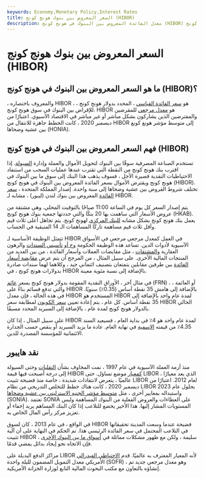 ```yaml
---
keywords: Economy,Monetary Policy,Interest Rates
title: السعر المعروض بين بنوك هونج كونج (HIBOR)
description: معدل الفائدة المعروض بين البنوك في هونج كونج (HIBOR) هو معيار لسعر الفائدة على أساس دولار هونج كونج للإقراض بين البنوك في سوق هونج كونج.
---
```


# السعر المعروض بين بنوك هونج كونج (HIBOR)
## ما هو السعر المعروض بين البنوك في هونج كونج (HIBOR)؟

، والمعروف باختصاره HIBOR ، هو [سعر الفائدة القياسي](/interestrate) ، المحدد بدولار هونج كونج ، للإقراض بين البنوك في سوق هونج كونج. HIBOR هو [معدل مرجعي](/referencerate) للمقرضين والمقترضين الذين يشاركون بشكل مباشر أو غير مباشر في الاقتصاد الآسيوي. اعتبارًا من ديسمبر 2020 ، كانت الخطط جاهزة للانتقال من HIBOR إلى متوسط مؤشر هونغ كونغ بين عشية وضحاها (HONIA).

## فهم السعر المعروض بين البنوك في هونج كونج (HIBOR)

تستخدم الصناعة المصرفية سوقًا بين البنوك لتحويل الأموال والعملة وإدارة [السيولة](/liquidity). إذا اقترب بنك هونج كونج من النقطة التي تقترب عندها عمليات السحب من استنفاد الاحتياطيات النقدية قصيرة الأجل ، فسوف يذهب هذا البنك إلى سوق ما بين البنوك في هونج كونج ويقترض الأموال بسعر الفائدة المعروض بين البنوك في هونج كونج (HIBOR). تختلف شروط القروض بين عشية وضحاها إلى سنة واحدة. إصدار المملكة المتحدة ، [سعر الفائدة](/libor) المعروض بين بنوك لندن (ليبور) ، مشابه لـ HIBOR.

يتم إصدار السعر كل يوم في الساعة 11:00 صباحًا بالتوقيت المحلي. وهي مشتقة من عروض الأسعار التي ساهمت بها 20 بنكًا والتي حددتها جمعية بنوك هونج كونج (HKAB). يعمل بنك هونج كونج بشكل مشابه [للبنك المركزي](/centralbank) لهونج كونج. يتم تجاهل أعلى ثلاث قيم وأقل ثلاث قيم مساهمة تاركًا المساهمات الـ 14 المتبقية في الحساب.

تتمثل الوظيفة الأساسية لـ HIBOR في العمل كمعدل مرجعي مرجعي في الأسواق الآسيوية لأدوات الدين. تساعد هذه الوظيفة الحكومة [وج أو](/corporatebond) [تأسيس السندات](/corporatebond) والرهون العقارية [والمشتقات](/derivative) ، مثل مقايضات العملات وأسعار الفائدة ، من بين العديد من المنتجات المالية الأخرى. على سبيل المثال ، من المرجح أن يتم عرض [مقايضة أسعار الفائدة](/interestrateswap) بين طرفين مقابلين يتمتعان بتصنيف ائتماني جيد ، وكلاهما لهما سندات صادرة بدولارات هونج كونج ، في HIBOR بالإضافة إلى نسبة مئوية معينة.

في مثال آخر ، الأوراق النقدية المقومة بدولار هونج كونج بسعر [عائم](/frn) (FRN) ، أو العائمة ، والتي تدفع قسائم بناءً على HIBOR بالإضافة إلى هامش 35 نقطة أساس (0.35٪) سنويًا. في هذه الحالة ، فإن معدل HIBOR المستخدم هو HIBOR لمدة عام واحد بالإضافة إلى 35 نقطة أساس. كل عام ، يتم إعادة تعيين [سعر الكوبون](/coupon-rate) لمطابقة سعر HIBOR الحالي بالدولار هونج كونج لمدة عام ، بالإضافة إلى السبريد المحدد مسبقًا.

على سبيل المثال ، إذا كان HIBOR لمدة عام واحد هو 4٪ في بداية العام ، فسيعيد السند 4.35٪ من قيمته [الاسمية](/parvalue) في نهاية العام. عادة ما يزيد السبريد أو ينقص حسب الجدارة الائتمانية للمؤسسة المصدرة للدين.

## نقد هايبور

منذ أزمة العملة الآسيوية في عام 1997 ، نمت المخاوف بشأن [التقلبات](/volatility) وحتى السيولة إلى درجة أصبحت فيها قيمة HIBOR [كمعيار](/benchmark) موضع تساؤل. حتى LIBOR ، الذي يعد معيارًا عالميًا ، يتعرض لانتقادات شديدة ، خاصة منذ فضيحة تثبيت LIBOR لعام 2012. اعتبارًا من ديسمبر 2020 ، كانت هناك خطط للتخلص التدريجي من نظام LIBOR بحلول عام 2023 واستبداله بمعايير أخرى ، مثل [متوسط مؤشر الجنيه الاسترليني بين عشية وضحاها](/sonia) (SONIA). تعتمد SONIA على العطاءات والعروض الفعلية من البنوك المساهمة وليس المستويات المشار إليها. هذا الأخير يخضع للتلاعب إذا كان البنك المساهم يريد إخفاء أو تعزيز مركز رأس المال الخاص به.

في الواقع ، في عام 2013 ، كان لسوق HIBOR فضيحة عندما وسعت المدينة تحقيقاتها في التلاعب المحتمل في سعر الفائدة الرئيسي هذا. تم الحكم في النهاية على أن آلية تثبيت HIBOR سليمة ، ولكن مع ظهور مشكلات مماثلة في [أسواق ما بين البنوك الأخرى](/interbankmarket) ، فإن الاتجاه نحو إيجاد بدائل يمضي قدمًا.

مراكز الدفع البديلة على LIBOR لأنه المعيار المعترف به عالميًا. قدم [الاحتياطي الفيدرالي](/federalreservebank) الأمريكي معدل التمويل المضمون لليلة واحدة (SOFR) ، وهو معدل مرجعي جديد تم إنشاؤه بالتعاون مع مكتب البحوث المالية التابع لوزارة الخزانة الأمريكية.

